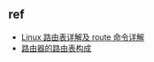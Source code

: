 
## ref
+ [Linux 路由表详解及 route 命令详解](https://blog.csdn.net/kikajack/article/details/80457841)
+ [路由器的路由表构成](https://zhuanlan.zhihu.com/p/527067007)
